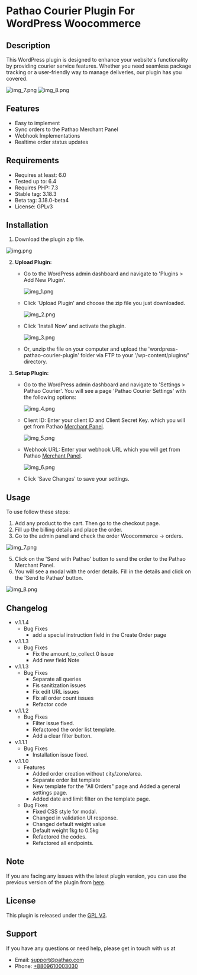 # Pathao Courier Plugin For WordPress Woocommerce

## Description

This WordPress plugin is designed to enhance your website's functionality by providing courier service features.
Whether you need seamless package tracking or a user-friendly way to manage deliveries, our plugin has you covered.

![img_7.png](screenshots%2Fimg_7.png)
![img_8.png](screenshots%2Fimg_8.png)
## Features

- Easy to implement
- Sync orders to the Pathao Merchant Panel
- Webhook Implementations
- Realtime order status updates

## Requirements
- Requires at least: 6.0
- Tested up to: 6.4
- Requires PHP: 7.3
- Stable tag: 3.18.3
- Beta tag: 3.18.0-beta4
- License: GPLv3


## Installation

1. Download the plugin zip file.

![img.png](screenshots%2Fimg.png)

2. **Upload Plugin:**
   - Go to the WordPress admin dashboard and navigate to 'Plugins > Add New Plugin'.

     ![img_1.png](screenshots%2Fimg_1.png)

   - Click 'Upload Plugin' and choose the zip file you just downloaded.

     ![img_2.png](screenshots%2Fimg_2.png)

   - Click 'Install Now' and activate the plugin.

     ![img_3.png](screenshots%2Fimg_3.png)

   - Or, unzip the file on your computer and upload the 'wordpress-pathao-courier-plugin' folder via FTP to your '/wp-content/plugins/' directory.

4. **Setup Plugin:**
   - Go to the WordPress admin dashboard and navigate to 'Settings > Pathao Courier'.
     You will see a page 'Pathao Courier Settings' with the following options:

     ![img_4.png](screenshots%2Fimg_4.png)

   - Client ID: Enter your client ID and Client Secret Key. which you will get from Pathao [Merchant Panel](https://merchant.pathao.com/courier/developer-api).

     ![img_5.png](screenshots%2Fimg_5.png)

   - Webhook URL: Enter your webhook URL which you will get from Pathao [Merchant Panel](https://merchant.pathao.com/courier/developer-api).

     ![img_6.png](screenshots%2Fimg_6.png)

   - Click 'Save Changes' to save your settings.
## Usage

To use follow these steps:

1. Add any product to the cart. Then go to the checkout page.
2. Fill up the billing details and place the order.
3. Go to the admin panel and check the order Woocommerce -> orders.

![img_7.png](screenshots%2Fimg_7.png)

5. Click on the 'Send with Pathao' button to send the order to the Pathao Merchant Panel.
6. You will see a modal with the order details. Fill in the details and click on the 'Send to Pathao' button.

![img_8.png](screenshots%2Fimg_8.png)

## Changelog
- v.1.1.4
   - Bug Fixes
      - add a special instruction field in the Create Order page
- v.1.1.3
   - Bug Fixes
      - Fix the amount_to_collect 0 issue
      - Add new field Note
- v.1.1.3
   - Bug Fixes
      - Separate all queries
      - Fis sanitization issues
      - Fix edit URL issues
      - Fix all order count issues
      - Refactor code 
- v.1.1.2
    - Bug Fixes
        - Filter issue fixed.
        - Refactored the order list template.
        - Add a clear filter button.
- v.1.1.1
    - Bug Fixes
        - Installation issue fixed.
- v.1.1.0
  - Features 
    - Added order creation without city/zone/area.
    - Separate order list template
    - New template for the "All Orders" page and Added a general settings page.
    - Added date and limit filter on the template page.
  - Bug Fixes
    - Fixed CSS style for modal.
    - Changed in validation UI response.
    - Changed default weight value
    - Default weight 1kg to 0.5kg
    - Refactored the codes.
    - Refactored all endpoints.

## Note
If you are facing any issues with the latest plugin version, you can use the previous version of the plugin from [here](https://github.com/pathao-eng/courier-woocommerce-plugin/releases/tag/1.0.4).

## License
This plugin is released under the [GPL V3](https://github.com/pathao-eng/courier-woocommerce-plugin/blob/main/license.txt).

## Support

If you have any questions or need help, please get in touch with us at

- Email: [support@pathao.com](mailto:support@pathao.com)
- Phone: [+8809610003030](tel:+8809610003030)
